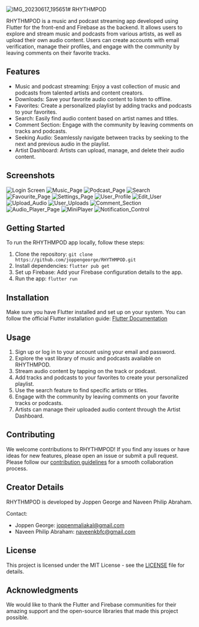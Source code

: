 ![IMG_20230617_195651](https://github.com/joppengeorge/RHYTHMPOD/assets/85283438/ee9c1710-61a5-4b58-a9a1-6926489234e7)# RHYTHMPOD

RHYTHMPOD is a music and podcast streaming app developed using Flutter for the front-end and Firebase as the backend. It allows users to explore and stream music and podcasts from various artists, as well as upload their own audio content. Users can create accounts with email verification, manage their profiles, and engage with the community by leaving comments on their favorite tracks.

## Features

- Music and podcast streaming: Enjoy a vast collection of music and podcasts from talented artists and content creators.
- Downloads: Save your favorite audio content to listen to offline.
- Favorites: Create a personalized playlist by adding tracks and podcasts to your favorites.
- Search: Easily find audio content based on artist names and titles.
- Comment Section: Engage with the community by leaving comments on tracks and podcasts.
- Seeking Audio: Seamlessly navigate between tracks by seeking to the next and previous audio in the playlist.
- Artist Dashboard: Artists can upload, manage, and delete their audio content.

## Screenshots

![Login Screen](https://github.com/joppengeorge/RHYTHMPOD/assets/85283438/06dbd5cb-771c-44f6-94c5-e063a735c5c9)
![Music_Page](https://github.com/joppengeorge/RHYTHMPOD/assets/85283438/49e2ff4d-2b10-4547-b037-ddfbd7bd6472)
![Podcast_Page](https://github.com/joppengeorge/RHYTHMPOD/assets/85283438/5319f706-4485-464e-a7d9-d9a5ba441e6d)
![Search](https://github.com/joppengeorge/RHYTHMPOD/assets/85283438/43438042-04e0-4ef3-a756-51e6988bbfa1)
![Favourite_Page](https://github.com/joppengeorge/RHYTHMPOD/assets/85283438/171ea8eb-eade-407d-94a6-d60669e00c8e)
![Settings_Page](https://github.com/joppengeorge/RHYTHMPOD/assets/85283438/5ee4181b-0a97-4bb6-a26e-1c4e8a40bc7c)
![User_Profile](https://github.com/joppengeorge/RHYTHMPOD/assets/85283438/c6c6e796-f4eb-4f28-936f-bb0d2cd17700)
![Edit_User](https://github.com/joppengeorge/RHYTHMPOD/assets/85283438/258d6562-4887-4252-8efe-2927af844986)
![Upload_Audio](https://github.com/joppengeorge/RHYTHMPOD/assets/85283438/ab2f5ddc-2db5-4641-a117-b50b1f9f0a40)
![User_Uploads](https://github.com/joppengeorge/RHYTHMPOD/assets/85283438/23e60ef2-6144-4d30-8ac6-ce0b98b9ccd8)
![Comment_Section](https://github.com/joppengeorge/RHYTHMPOD/assets/85283438/8f868c0b-0ca7-46f2-a35b-e826561c8e94)
![Audio_Player_Page](https://github.com/joppengeorge/RHYTHMPOD/assets/85283438/bb0c583a-bf33-4197-b6db-34f51b8dd69d)
![MiniPlayer](https://github.com/joppengeorge/RHYTHMPOD/assets/85283438/b7b56564-9d12-4389-b5fb-0812688dccd0)
![Notification_Control](https://github.com/joppengeorge/RHYTHMPOD/assets/85283438/216e3604-19d8-4742-8064-42d64f263a07)


## Getting Started

To run the RHYTHMPOD app locally, follow these steps:

1. Clone the repository: `git clone https://github.com/joppengeorge/RHYTHMPOD.git`
2. Install dependencies: `flutter pub get`
3. Set up Firebase: Add your Firebase configuration details to the app.
4. Run the app: `flutter run`

## Installation

Make sure you have Flutter installed and set up on your system. You can follow the official Flutter installation guide: [Flutter Documentation](https://flutter.dev/docs/get-started/install)

## Usage

1. Sign up or log in to your account using your email and password.
2. Explore the vast library of music and podcasts available on RHYTHMPOD.
3. Stream audio content by tapping on the track or podcast.
4. Add tracks and podcasts to your favorites to create your personalized playlist.
5. Use the search feature to find specific artists or titles.
6. Engage with the community by leaving comments on your favorite tracks or podcasts.
7. Artists can manage their uploaded audio content through the Artist Dashboard.

## Contributing

We welcome contributions to RHYTHMPOD! If you find any issues or have ideas for new features, please open an issue or submit a pull request. Please follow our [contribution guidelines](CONTRIBUTING.md) for a smooth collaboration process.

## Creator Details

RHYTHMPOD is developed by Joppen George and Naveen Philip Abraham.

Contact:
- Joppen George: joppenmaliakal@gmail.com
- Naveen Philip Abraham: naveenkbfc@gmail.com

## License

This project is licensed under the MIT License - see the [LICENSE](LICENSE) file for details.

## Acknowledgments

We would like to thank the Flutter and Firebase communities for their amazing support and the open-source libraries that made this project possible.
